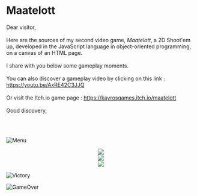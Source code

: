 # Maatelott  

Dear visitor,  
<br/>
Here are the sources of my second video game, *Maatelott*, a 2D Shoot'em up, developed in the JavaScript language in object-oriented programming, on a canvas of an HTML page.  
<br/>
I share with you below some gameplay moments.  
<br/>
You can also discover a gameplay video by clicking on this link : https://youtu.be/AxRE42C3JJQ  
<br/>
Or visit the Itch.io game page : https://kayrosgames.itch.io/maatelott  
<br/>
Good discovery,  

<br/>

<br/>

![Menu](https://img.itch.zone/aW1hZ2UvMTI5NDQ2NS84MzA2MzMxLnBuZw==/original/Ll9ane.png)

<p align="center">
  <img src="https://img.itch.zone/aW1hZ2UvMTI5NDQ2NS84MzA2MzMyLmdpZg==/original/whZVZr.gif" />
  <br/>
  <img src="https://img.itch.zone/aW1hZ2UvMTI5NDQ2NS84MzA2MzMzLmdpZg==/original/f%2BjjZF.gif" />
  <br/>
  <img src="https://img.itch.zone/aW1hZ2UvMTI5NDQ2NS84MzA2MzM1LmdpZg==/original/SQoT4e.gif" />
</p>

![Victory](https://img.itch.zone/aW1hZ2UvMTI5NDQ2NS84MzA2MzM2LnBuZw==/original/%2BMlK4y.png)

![GameOver](https://img.itch.zone/aW1hZ2UvMTI5NDQ2NS84MzA2MzM3LnBuZw==/original/KkcV4s.png)

